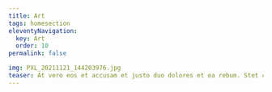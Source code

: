 ```yaml
---
title: Art
tags: homesection
eleventyNavigation:
  key: Art
  order: 10
permalink: false

img: PXL_20211121_144203976.jpg
teaser: At vero eos et accusam et justo duo dolores et ea rebum. Stet clita kasd gubergren, no sea takimata sanctus est Lorem ipsum dolor sit amet. Lorem ipsum dolor sit amet, consetetur sadipscing elitr, sed diam nonumy eirmod tempor invidunt ut labore et dolore magna aliquyam erat, sed diam voluptua.
---
```


